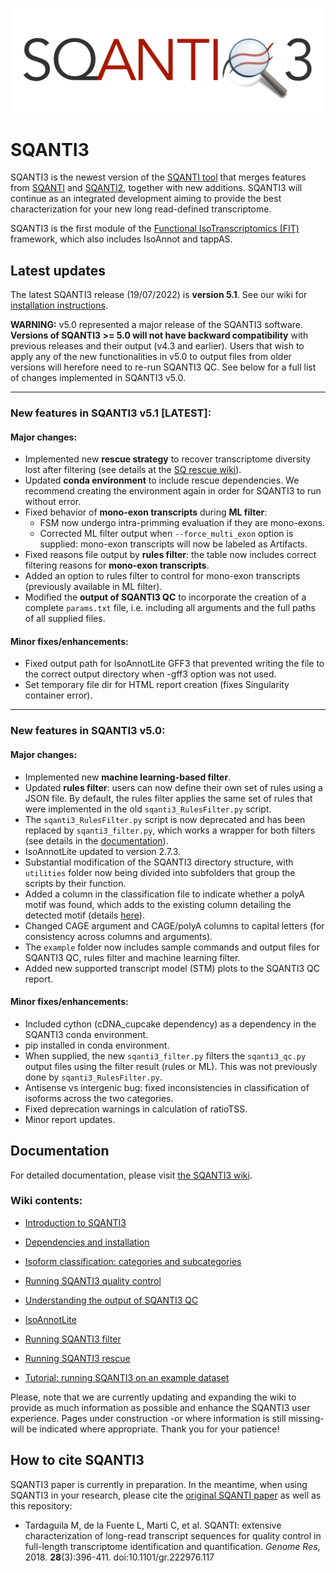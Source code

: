 ![SQANTI3 logo](https://github.com/FJPardoPalacios/public_figures/blob/master/sq3-logo.png)

# SQANTI3

SQANTI3 is the newest version of the [SQANTI tool](https://www.ncbi.nlm.nih.gov/pmc/articles/PMC5848618/) that merges features from [SQANTI](https://github.com/ConesaLab/SQANTI) and  [SQANTI2](https://github.com/Magdoll/SQANTI2), together with new additions. SQANTI3 will continue as an integrated development aiming to provide the best characterization for your new long read-defined transcriptome. 

SQANTI3 is the first module of the [Functional IsoTranscriptomics (FIT)](https://tappas.org/) framework, which also includes IsoAnnot and tappAS.

## Latest updates
The latest SQANTI3 release (19/07/2022) is **version 5.1**. See our wiki for [installation instructions](https://github.com/ConesaLab/SQANTI3/wiki/Dependencies-and-installation).

**WARNING:** v5.0 represented a major release of the SQANTI3 software. **Versions of SQANTI3 >= 5.0 will not have backward compatibility** with previous releases and their output (v4.3 and earlier). Users that wish to apply any of the new functionalities in v5.0 to output files from older versions will herefore need to re-run SQANTI3 QC. See below for a full list of changes implemented in SQANTI3 v5.0.

___________

### New features in SQANTI3 v5.1 [LATEST]:

#### Major changes:
* Implemented new **rescue strategy** to recover transcriptome diversity lost after filtering (see details at the [SQ rescue wiki](https://github.com/ConesaLab/SQANTI3/wiki/Running-SQANTI3-rescue)).
* Updated **conda environment** to include rescue dependencies. We recommend creating the environment again in order for SQANTI3 to run without error.
* Fixed behavior of **mono-exon transcripts** during **ML filter**:
  - FSM now undergo intra-primming evaluation if they are mono-exons.
  - Corrected ML filter output when `--force_multi_exon` option is supplied: mono-exon transcripts will now be labeled as Artifacts.
* Fixed reasons file output by **rules filter**: the table now includes correct filtering reasons for **mono-exon transcripts**.
* Added an option to rules filter to control for mono-exon transcripts (previously available in ML filter).
* Modified the **output of SQANTI3 QC** to incorporate the creation of a complete `params.txt` file, i.e. including all arguments and the full paths of all supplied files.

 #### Minor fixes/enhancements:
   - Fixed output path for IsoAnnotLite GFF3 that prevented writing the file to the correct output directory when -gff3 option was not used.
   - Set temporary file dir for HTML report creation (fixes Singularity container error).

___________


### New features in SQANTI3 v5.0:

#### Major changes:
* Implemented new **machine learning-based filter**.
* Updated **rules filter**: users can now define their own set of rules using a JSON file. By default, the rules filter applies the same set of rules that were implemented in the old `sqanti3_RulesFilter.py` script.
 * The `sqanti3_RulesFilter.py` script is now deprecated and has been replaced by `sqanti3_filter.py`, which works a wrapper for both filters (see details in the [documentation](https://github.com/ConesaLab/SQANTI3/wiki/Running-SQANTI3-filter)).
 * IsoAnnotLite updated to version 2.7.3.
 * Substantial modification of the SQANTI3 directory structure, with `utilities` folder now being divided into subfolders that group the scripts by their function.
 * Added a column in the classification file to indicate whether a polyA motif was found, which adds to the existing column detailing the detected motif (details [here](https://github.com/ConesaLab/SQANTI3/issues/138)).
* Changed CAGE argument and CAGE/polyA columns to capital letters (for consistency across columns and arguments).
* The `example` folder now includes sample commands and output files for SQANTI3 QC, rules filter and machine learning filter.
* Added new supported transcript model (STM) plots to the SQANTI3 QC report.

#### Minor fixes/enhancements:
   * Included cython (cDNA_cupcake dependency) as a dependency in the SQANTI3 conda environment.
   * pip installed in conda environment.
   * When supplied, the new `sqanti3_filter.py` filters the `sqanti3_qc.py` output files using the filter result (rules or ML). This was not previously done by `sqanti3_RulesFilter.py`.
   * Antisense vs intergenic bug: fixed inconsistencies in classification of isoforms across the two categories.
   * Fixed deprecation warnings in calculation of ratioTSS.
   * Minor report updates.


## Documentation

For detailed documentation, please visit [the SQANTI3 wiki](https://github.com/ConesaLab/SQANTI3/wiki).

### Wiki contents:
* [Introduction to SQANTI3](https://github.com/ConesaLab/SQANTI3/wiki/Introduction-to-SQANTI3)

* [Dependencies and installation](https://github.com/ConesaLab/SQANTI3/wiki/Dependencies-and-installation)

* [Isoform classification: categories and subcategories](https://github.com/ConesaLab/SQANTI3/wiki/SQANTI3-isoform-classification:-categories-and-subcategories)

* [Running SQANTI3 quality control](https://github.com/ConesaLab/SQANTI3/wiki/Running-SQANTI3-Quality-Control)

* [Understanding the output of SQANTI3 QC](https://github.com/ConesaLab/SQANTI3/wiki/Understanding-the-output-of-SQANTI3-QC)

* [IsoAnnotLite](https://github.com/ConesaLab/SQANTI3/wiki/IsoAnnotLite)

* [Running SQANTI3 filter](https://github.com/ConesaLab/SQANTI3/wiki/Running-SQANTI3-filter)

* [Running SQANTI3 rescue](https://github.com/ConesaLab/SQANTI3/wiki/Running-SQANTI3-rescue)

* [Tutorial: running SQANTI3 on an example dataset](https://github.com/ConesaLab/SQANTI3/wiki/Tutorial:-running-SQANTI3-on-an-example-dataset)

Please, note that we are currently updating and expanding the wiki to provide as much information as possible and 
enhance the SQANTI3 user experience. Pages under construction -or where information is still missing- will be indicated where appropriate. 
Thank you for your patience!


## How to cite SQANTI3

SQANTI3 paper is currently in preparation. In the meantime, when using SQANTI3 in your research, please cite the [original SQANTI paper](https://www.ncbi.nlm.nih.gov/pmc/articles/PMC5848618/) as well as this repository:

- Tardaguila M, de la Fuente L, Marti C, et al. SQANTI: extensive characterization of long-read transcript sequences for quality control in full-length transcriptome identification and quantification. *Genome Res*, 2018. **28**(3):396-411. doi:10.1101/gr.222976.117

